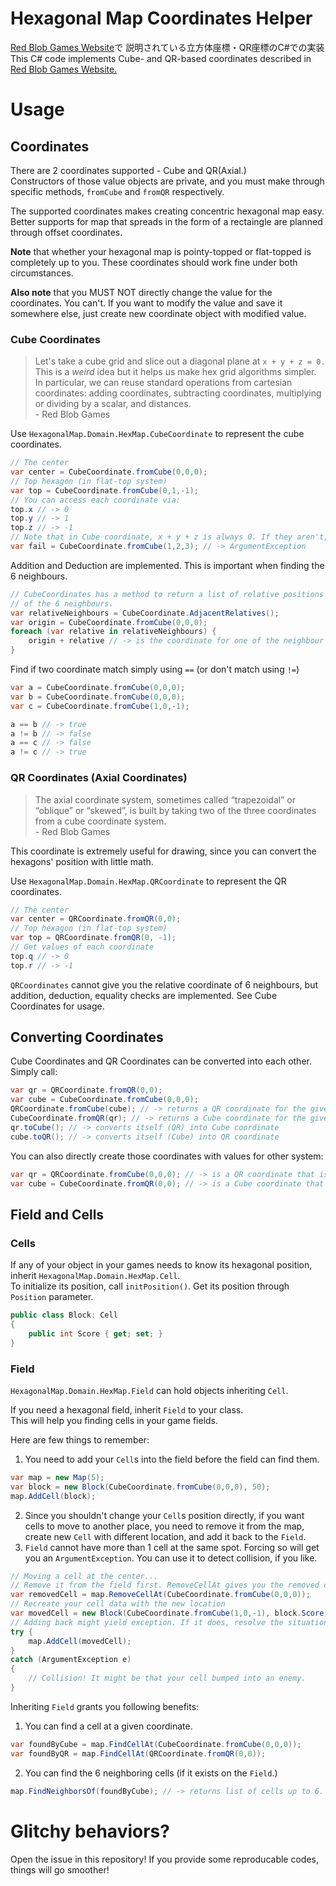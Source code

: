 # Hexagonal Map Coordinates Helper

[Red Blob Games Website](https://www.redblobgames.com/grids/hexagons/)で
説明されている立方体座標・QR座標のC#での実装  
This C# code implements Cube- and QR-based coordinates 
described in [Red Blob Games Website.](https://www.redblobgames.com/grids/hexagons/)

# Usage

## Coordinates

There are 2 coordinates supported - Cube and QR(Axial.)  
Constructors of those value objects are private, and
you must make through specific methods, `fromCube` and `fromQR`
respectively.

The supported coordinates makes creating concentric hexagonal map
easy. Better supports for map that spreads in the form of a rectaingle 
are planned through offset coordinates.

**Note** that whether your hexagonal map is pointy-topped or flat-topped
is completely up to you.
These coordinates should work fine under both circumstances.

**Also note** that you MUST NOT directly change the value for the 
coordinates. You can't. If you want to modify the value and save it
somewhere else, just create new coordinate object with modified value.

### Cube Coordinates

> Let's take a cube grid and slice out a diagonal plane at `x + y + z = 0.`
> This is a _weird_ idea but it helps us make hex grid algorithms simpler. 
> In particular, we can reuse standard operations from cartesian coordinates: 
> adding coordinates, subtracting coordinates, multiplying or dividing by a scalar, 
> and distances.  
>  \- Red Blob Games

Use `HexagonalMap.Domain.HexMap.CubeCoordinate` to represent
the cube coordinates.

```c#
// The center
var center = CubeCoordinate.fromCube(0,0,0);
// Top hexagon (in flat-top system)
var top = CubeCoordinate.fromCube(0,1,-1);
// You can access each coordinate via:
top.x // -> 0
top.y // -> 1
top.z // -> -1
// Note that in Cube coordinate, x + y + z is always 0. If they aren't, it will yield an exception.
var fail = CubeCoordinate.fromCube(1,2,3); // -> ArgumentException
```

Addition and Deduction are implemented. This is important
when finding the 6 neighbours.

```c#
// CubeCoordinates has a method to return a list of relative positions
// of the 6 neighbours. 
var relativeNeighbours = CubeCoordinate.AdjacentRelatives();
var origin = CubeCoordinate.fromCube(0,0,0);
foreach (var relative in relativeNeighbours) {
    origin + relative // -> is the coordinate for one of the neighbour of origin.
}
```

Find if two coordinate match simply using `==`
(or don't match using `!=`)

```c#
var a = CubeCoordinate.fromCube(0,0,0);
var b = CubeCoordinate.fromCube(0,0,0);
var c = CubeCoordinate.fromCube(1,0,-1);

a == b // -> true
a != b // -> false
a == c // -> false
a != c // -> true
```

### QR Coordinates (Axial Coordinates)

> The axial coordinate system, sometimes called 
> “trapezoidal” or “oblique” or “skewed”, 
> is built by taking two of the three coordinates 
> from a cube coordinate system.   
> \- Red Blob Games

This coordinate is extremely useful for drawing, since you can convert
the hexagons' position with little math.

Use `HexagonalMap.Domain.HexMap.QRCoordinate` to represent
the QR coordinates.  

```c#
// The center
var center = QRCoordinate.fromQR(0,0);
// Top hexagon (in flat-top system)
var top = QRCoordinate.fromQR(0, -1);
// Get values of each coordinate
top.q // -> 0
top.r // -> -1
```

`QRCoordinates` cannot give you the relative coordinate of 6 neighbours,
but addition, deduction, equality checks are implemented.
See Cube Coordinates for usage.

## Converting Coordinates

Cube Coordinates and QR Coordinates can be converted into each other.
Simply call:

```c#
var qr = QRCoordinate.fromQR(0,0);
var cube = CubeCoordinate.fromCube(0,0,0);
QRCoordinate.fromCube(cube); // -> returns a QR coordinate for the given Cube coordinate
CubeCoordinate.fromQR(qr); // -> returns a Cube coordinate for the given QR coordinate
qr.toCube(); // -> converts itself (QR) into Cube coordinate
cube.toQR(); // -> converts itself (Cube) into QR coordinate
```

You can also directly create those coordinates with values for other system:

```c#
var qr = QRCoordinate.fromCube(0,0,0); // -> is a QR coordinate that is equal to Cube coordinate (0,0,0)
var cube = CubeCoordinate.fromQR(0,0); // -> is a Cube coordinate that is equal to QR coordinate (0,0)
```

## Field and Cells

### Cells

If any of your object in your games needs to know its hexagonal position,
inherit `HexagonalMap.Domain.HexMap.Cell`.  
To initialize its position, call `initPosition()`. Get its position
through `Position` parameter.  

```c#
public class Block: Cell
{
    public int Score { get; set; }
}
```

### Field

`HexagonalMap.Domain.HexMap.Field` can hold objects inheriting `Cell`.

If you need a hexagonal field, inherit `Field` to your class.  
This will help you finding cells in your game fields.  

Here are few things to remember:

1. You need to add your `Cell`s into the field before the field can find them.  

```c#
var map = new Map(5);
var block = new Block(CubeCoordinate.fromCube(0,0,0), 50);
map.AddCell(block);
```

2. Since you shouldn't change your `Cell`s position directly, if you want cells to move
to another place, you need to remove it from the map, create new `Cell`
with different location, and add it back to the `Field`.
3. `Field` cannot have more than 1 cell at the same spot. Forcing so will
get you an `ArgumentException`. You can use it to detect collision, if you like.

```c#
// Moving a cell at the center...
// Remove it from the field first. RemoveCellAt gives you the removed cell.
var removedCell = map.RemoveCellAt(CubeCoordinate.fromCube(0,0,0));
// Recreate your cell data with the new location
var movedCell = new Block(CubeCoordinate.fromCube(1,0,-1), block.Score);
// Adding back might yield exception. If it does, resolve the situation first.
try {
    map.AddCell(movedCell);
}
catch (ArgumentException e)
{
    // Collision! It might be that your cell bumped into an enemy.
}
```


Inheriting `Field` grants you following benefits:

1. You can find a cell at a given coordinate.

```c#
var foundByCube = map.FindCellAt(CubeCoordinate.fromCube(0,0,0));
var foundByQR = map.FindCellAt(QRCoordinate.fromQR(0,0));
```

2. You can find the 6 neighboring cells (if it exists on the `Field`.)

```c#
map.FindNeighborsOf(foundByCube); // -> returns list of cells up to 6.
```

# Glitchy behaviors?

Open the issue in this repository! If you provide some reproducable codes,
things will go smoother!
